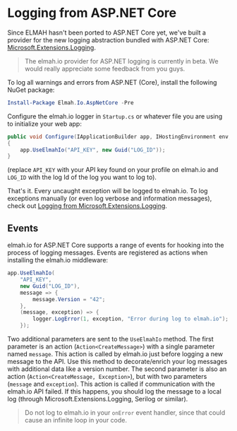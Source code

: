 # Logging from ASP.NET Core

Since ELMAH hasn't been ported to ASP.NET Core yet, we've built a provider for the new logging abstraction bundled with ASP.NET Core: [Microsoft.Extensions.Logging](https://github.com/aspnet/Logging).

> The elmah.io provider for ASP.NET logging is currently in beta. We would really appreciate some feedback from you guys.

To log all warnings and errors from ASP.NET (Core), install the following NuGet package:

```powershell
Install-Package Elmah.Io.AspNetCore -Pre
```

Configure the elmah.io logger in `Startup.cs` or whatever file you are using to initialize your web app:

```csharp
public void Configure(IApplicationBuilder app, IHostingEnvironment env, ILoggerFactory fac)
{
    app.UseElmahIo("API_KEY", new Guid("LOG_ID"));
}
```

(replace `API_KEY` with your API key found on your profile on elmah.io and `LOG_ID` with the log Id of the log you want to log to).

That's it. Every uncaught exception will be logged to elmah.io. To log exceptions manually (or even log verbose and information messages), check out [Logging from Microsoft.Extensions.Logging](/logging-to-elmah-io-from-microsoft-extensions-logging).

## Events

elmah.io for ASP.NET Core supports a range of events for hooking into the process of logging messages. Events are registered as actions when installing the elmah.io middleware:

```csharp
app.UseElmahIo(
    "API_KEY", 
    new Guid("LOG_ID"), 
    message => {
        message.Version = "42";
    },
    (message, exception) => {
        logger.LogError(1, exception, "Error during log to elmah.io");
    });
```

Two additional parameters are sent to the `UseElmahIo` method. The first parameter is an action (`Action<CreateMessage>`) with a single parameter named `message`. This action is called by elmah.io just before logging a new message to the API. Use this method to decorate/enrich your log messages with additional data like a version number. The second parameter is also an action (`Action<CreateMessage, Exception>`), but with two parameters (`message` and `exception`). This action is called if communication with the elmah.io API failed. If this happens, you should log the message to a local log (through Microsoft.Extensions.Logging, Serilog or similar).

> Do not log to elmah.io in your `onError` event handler, since that could cause an infinite loop in your code.